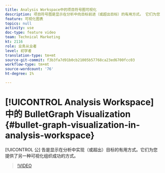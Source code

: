 ```yaml
---
title: Analysis Workspace中的项目符号图可视化
description: 项目符号图是显示在分析中向目标前进（或超出目标）的有用方式。 它们为您提供了另一种可视化组织成功的方式。
feature: 可视化图表
topics: null
activity: use
doc-type: feature video
team: Technical Marketing
kt: 2116
role: 业务从业者
level: 初学者
translation-type: tm+mt
source-git-commit: f3b3fa7d91b0cb21005b57768ca23ed6700fcc03
workflow-type: tm+mt
source-wordcount: '76'
ht-degree: 1%

---
```



# [!UICONTROL Analysis Workspace] 中的  BulletGraph Visualization  {#bullet-graph-visualization-in-analysis-workspace}

[!UICONTROL 公] 告是显示在分析中实现（或超出）目标的有用方式。它们为您提供了另一种可视化组织成功的方式。

>[!VIDEO](https://video.tv.adobe.com/v/23989/?quality=12)
